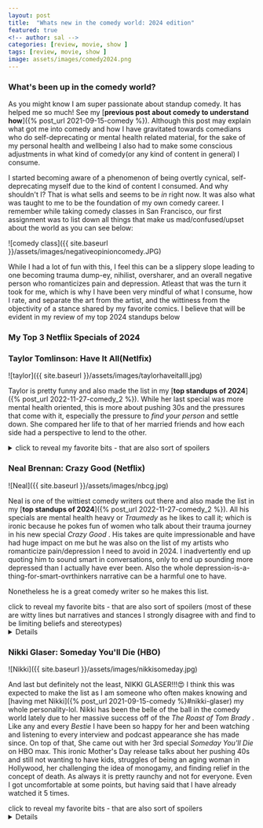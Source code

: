 ```yaml
---
layout: post
title:  "Whats new in the comedy world: 2024 edition"
featured: true
<!-- author: sal -->
categories: [review, movie, show ]
tags: [review, movie, show ]
image: assets/images/comedy2024.png
---
```


### What's been up in the comedy world?
As you might know I am super passionate about standup comedy. It has helped me so much! See my [**previous post about comedy to understand how**]({% post_url 2021-09-15-comedy %}). Although this post may explain what got me into comedy and how I have gravitated towards comedians who do self-deprecating or mental health related material, for the sake of my personal health and wellbeing I also had to make some conscious adjustments in what kind of comedy(or any kind of content in general) I consume. 

I started becoming aware of a phenomenon of being overtly cynical, self-deprecating myself due to the kind of content I consumed. And why shouldn't I? That is what sells and seems to be _in_ right now. It was also what was taught to me to be the foundation of my own comedy career. I remember while taking comedy classes in San Francisco, our first assignment was to list down all things that make us mad/confused/upset about the world as you can see below:

![comedy class]({{ site.baseurl }}/assets/images/negativeopinioncomedy.JPG)

While I had a lot of fun with this, I feel this can be a slippery slope leading to one becoming trauma dump-ey, nihilist, oversharer, and an overall negative person who romanticizes pain and depression. Atleast that was the turn it took for me, which is why I have been very mindful of what I consume, how I rate, and separate the art from the artist, and the wittiness from the objectivity of a stance shared by my favorite comics. I believe that will be evident in my review of my top 2024 standups below

### My Top 3 Netflix Specials of 2024

### Taylor Tomlinson: Have It All(Netlfix)
![taylor]({{ site.baseurl }}/assets/images/taylorhaveitalll.jpg)

Taylor is pretty funny and also made the list in my [**top standups of 2024**]({% post_url 2022-11-27-comedy_2 %}). While her last special was more mental health oriented, this is more about pushing 30s and the pressures that come with it, especially the pressure to _find your person_ and settle down. She compared her life to that of her married friends and how each side had a perspective to lend to the other. 

<details>
    <summary> click to reveal my favorite bits - that are also sort of spoilers </summary>
    <uL>
        <li>comparing <i>dating yourself</i> to <i>going on a walk without headphones</i> bit 
        </li>
        <li>speaking of having to trade-off in life for it be fair. As in saying no one should be allowed to have both their dream job AND their soulmate...if they do their parents better be divorced or dead. 
            <ul>
            <li>
                This was clever writing but I wasn't very fond of it, because as I said in the intro, I am trying to be very mindful of what I consume, because I inadvertently end up thinking of comics as sort of life coaches and demi-gods since I find this form of art to be very impressive and since comics are known to <i>keep it real</i>, but that can be harmful and at the end of the day as these art just mere mortals like you and me, so their <i>epiphanies</i> should be taken with a grain of salt (something I totally forgot!)
            </li>
            </ul>
        </li>
        <li> <i>Dating app date is not a blind date, but definitely a near-sighted one </i> bit
        </li>
        <li> Comparing dating in todays world to <i> being a stuffed animal is a claw machine</i> bit  
        </li>
        <li> <i>this isnt model squad - its personality squad</i> bit- again, funny bit but not a fan of this limiting belief that you can be just either/or 
        </li>
        <li> Jabs married people and the single squad take at each other as they simultaneously pity and envy the other party:
            <ul>
            <li> <b>Single to Married</b>:  "yeah but you're married so its fine that you had to work 60 hours. You have your dream dick" 
            </li>
            <li> <b>Married to Single </b>: "Yeah I'd probably focus on work too if I were alone" 
            </li>
            <li> <b>Single to Married </b>: "Yeah I'd probably have a bunch of kids too if I had no talent" 
            </li>
        </li>
    </ul>
</details>


### Neal Brennan: Crazy Good (Netflix)
![Neal]({{ site.baseurl }}/assets/images/nbcg.jpg)

Neal is one of the wittiest comedy writers out there and also made the list in my [**top standups of 2024**]({% post_url 2022-11-27-comedy_2 %}). All his specials are mental health heavy or <i>Traumedy </i> as he likes to call it; which is ironic because he pokes fun of women who talk about their trauma journey in his new special <i> Crazy Good </i>. His takes are quite impressionable and have had huge impact on me but he was also on the list of my artists who romanticize pain/depression I need to avoid in 2024. I inadvertently end up quoting him to sound smart in conversations, only to end up sounding more depressed than I actually have ever been. Also the whole depression-is-a-thing-for-smart-ovrthinkers narrative can be a harmful one to have. 

Nonetheless he is a great comedy writer so he makes this list. 
<summary> click to reveal my favorite bits - that are also sort of spoilers (most of these are witty lines but narratives and stances I strongly disagree with and find to be limiting beliefs and stereotypes)
</summary>
<details>
    <uL>
        <li>"certain people I don't want them to be cool, I want them to be dorks: like my doctors, lawyers, accountants...I want them to be typical nerds - no eye contact, smelly, and just a touch of aspergers. Like salt bae, but for Aspergers ✨
        </li>
        <li><i> women don't take financial risks, they take emotional risks</i> bit (investing in crypto v/s dating a drummer)
        </li>
        <li> <i> The sun is like cops but for white people </i>
        </li>
        </li> The whole stance that <b>all greats and genuises of the world are psychopaths or drug addicts, who are only optimized for that one particular skill they are good at and pretty much nothing else. </b> (again, not a fan of this take as I feel in past it has led me to use having great analytical and creative skills as a cop out to not work on having good emotional endurance/intelligence or my social skills, because (*read ahead with sarcasm*) demi-god Neal says one can only possess either/or. Nonetheless interesting writing/observations)
            <ul>
            <li> "Is Ellen Nice?" "Is Kevin Hart humble?" is like asking "Is my car also a boat?" </li>
            <li> “Grudges/taking everything personally/revenge mentality fuels all the greats” </li>
            <li> “Lance Armstrong - a criminal who found a bike” </li>
            <li> [hip-hop artists and rappers] - “Should we take him to the hospital? No, let’s take him to the studio and see what happens” </li>
            <li> [Starts naming all the greats in his professions... and their respective mental illnesses/addictions] " I’m depressed, Sarah (Silverman) is depressed, Taylor Tomlinson - bipolar, Mark Twain - bipolar, Howie Mandel - OCD, John muleaney told me to remind you he’s a drug addict”  </li>
            </li>
            </ul>
        </li>
    </ul>
</details>

###  Nikki Glaser: Someday You'll Die (HBO)
![Nikki]({{ site.baseurl }}/assets/images/nikkisomeday.jpg)

And last but definitely not the least, NIKKI GLASER!!!😍 I think this was expected to make the list as I am someone who often makes knowing and [having met Nikki]({% post_url 2021-09-15-comedy %}#nikki-glaser) my whole personality-lol. Nikki has been the belle of the ball in the comedy world lately due to her massive success off of the <i> The Roast of Tom Brady </i>. Like any and every <i>Bestie</i> I have been so happy for her and been watching and listening to every interview and podcast appearance she has made since. On top of that, She came out with her 3rd special _Someday You'll Die_ on HBO max. This ironic Mother's Day release talks about her pushing 40s and still not wanting to have kids, struggles of being an aging woman in Hollywood, her challenging the idea of monogamy, and finding relief in the concept of death. As always it is pretty raunchy and not for everyone. Even I got uncomfortable at some points, but having said that I have already watched it 5 times.

<summary> click to reveal my favorite bits - that are also sort of spoilers  </summary>
<details>
    <uL>
        <li> Her sinister thoughts about her friends having kids- "pick-me mom"😆</li>
        <li><i>comparing feeling of having kids to doing heroin </i> bit </li>
        <li> <i> "Being a bad mom is as easy as a being a great dad"</i> </li>
        <li>[My Favorite!] The whole holier-than-thou stance moms take wherein they brag in an ethereal condescending tone- "I'm a mom, I'm a mamma bear"- "oh, you struggled with the decision? I ALWAYS knew I'd be a mom" </li>
        <li> <i> Greta Thunberg parents aren't here tonight</i> bit</li>
        <li> <i> Hot95 is a radio station not a person</i> bit</li>
        <li> <i> My Soul and clit are not on the same page</i> bit</li>
        <li> <i> I don’t see color ... but I can feel it</i> bit</li>
    </ul>
</details>
